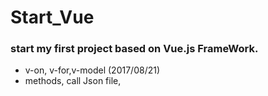 # Start_Vue
### start my first project based on Vue.js FrameWork. 
* v-on, v-for,v-model (2017/08/21)
* methods, call Json file,
